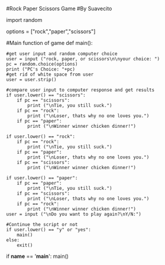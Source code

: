 
#Rock Paper Scissors Game
#By Suavecito

import random

options = ["rock","paper","scissors"]



#Main function of game
def main():

    #get user input and random computer choice
    user = input ("rock, paper, or scissors\n\nyour choice: ")
    pc = random.choice(options)
    print ("PC's Choice: "+pc)
    #get rid of white space from user
    user = user.strip()

    #compare user input to computer response and get results
    if user.lower() == "scissors":
        if pc == "scissors":
            print ("\nTie, you still suck.")
        if pc == "rock":
            print ("\nLoser, thats why no one loves you.")
        if pc == "paper":
            print ("\nWinner winner chicken dinner!")

    if user.lower() == "rock":
        if pc == "rock":
            print ("\nTie, you still suck.")
        if pc == "paper":
            print ("\nLoser, thats why no one loves you.")
        if pc == "scissors":
            print ("\nWinner winner chicken dinner!")

    if user.lower() == "paper":
        if pc == "paper":
            print ("\nTie, you still suck.")
        if pc == "scissors":
            print ("\nLoser, thats why no one loves you.")
        if pc == "rock":
            print ("\nWinner winner chicken dinner!")
    user = input ("\nDo you want to play again?\nY/N:")
    
    #Continue the script or not
    if user.lower() == "y" or "yes":
        main()
    else:
        exit()


if __name__ == '__main__':
    main()
